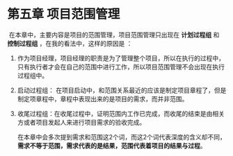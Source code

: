 # 第五章 项目范围管理

​		在本章中，主要内容是项目的范围管理，项目范围管理只出现在 **计划过程组** 和 **控制过程组** ，在我的看法中，这样的原因是 ：

1. 作为项目经理，项目经理的职责是为了管理整个项目，所以在执行的过程中，只有执行者才会在自己的范围中进行工作，所以项目范围管理不会出现在执行过程组中。

2. 启动过程组： 在项目启动中，和范围关系最近的应该是制定项目章程了，但是制定项章程中，章程中表现出来的是项目的需求，而并非范围。

3. 收尾过程组：在收尾过程中，证明范围内工作已完成，而收尾的结束是由相关方或者项目发起人来进行项目需求的验收完成。

   在本章中会多次提到需求和范围这2个词，而这2个词代表深度的含义却不同，**需求不等于范围，需求代表的是结果，范围代表着项目的结果与过程**。


